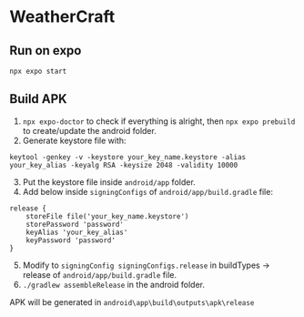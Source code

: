 # WeatherCraft

## Run on expo

```
npx expo start
```

## Build APK

1. `npx expo-doctor` to check if everything is alright, then `npx expo prebuild` to create/update the android folder.
2. Generate keystore file with:

```
keytool -genkey -v -keystore your_key_name.keystore -alias your_key_alias -keyalg RSA -keysize 2048 -validity 10000
```

3. Put the keystore file inside `android/app` folder.
4. Add below inside `signingConfigs` of `android/app/build.gradle` file:

```
release {
    storeFile file('your_key_name.keystore')
    storePassword 'password'
    keyAlias 'your_key_alias'
    keyPassword 'password'
}
```

5. Modify to `signingConfig signingConfigs.release` in buildTypes → release of `android/app/build.gradle` file.
6. `./gradlew assembleRelease` in the android folder.

APK will be generated in `android\app\build\outputs\apk\release`